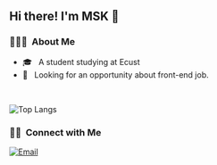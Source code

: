 ## Hi there! I'm MSK 👋

<h3> 👨🏻‍💻 &nbsp;About Me </h3>



- 🎓 &nbsp; A student studying at Ecust
- 💼 &nbsp; Looking for an opportunity about front-end job.


<br/>

</p>

![Top Langs](https://github-readme-stats.vercel.app/api/top-langs/?username=Julian0197\&layout=compact&hide=jupyter%20notebook)

<h3> 🤝🏻 &nbsp;Connect with Me </h3>

<p>
<a href="msk123@foxmail.com"><img alt="Email" src="https://img.shields.io/badge/Email-msk123@foxmail.com-da282a"></a>
</p>
